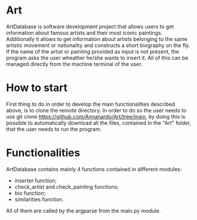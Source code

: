 # Art

ArtDatabase is software development project that allows users to 
get information about famous artists and their most iconic paintings. 
Additionally it allows to get information about artists belonging to the
same artistic movement or nationality and constructs a short biography on the fly.
If the name of the artist or painting provided as input is not present,
the program asks the user wheather he/she wants to insert it. 
All of this can be managed directly from the machine terminal of the user.

# How to start

First thing to do in order to develop the main functionalities described above,
is to clone the remote directory. In order to do so the user needs to use 
git clone https://github.com/Annanardo/Art/tree/main, by doing this is possible to
automatically download all the files, contained in the "Art" folder, that the user 
needs to run the program.

# Functionalities

ArtDatabase contains mainly 4 functions contained in different modules:

- inserter function;
- check_artist and check_painting functions;
- bio function;
- similarities function.

All of them are called by the argparse from the main.py module.
